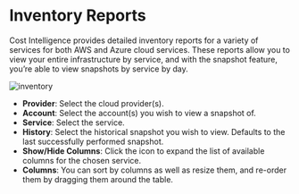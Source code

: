 # Inventory Reports 

Cost Intelligence provides detailed inventory reports for a variety of services for both AWS and Azure cloud services. These reports allow you to view your entire infrastructure by service, and with the snapshot feature, you’re able to view snapshots by service by day. 

![inventory](https://github.com/user-attachments/assets/6a22447c-8b12-4fc2-a029-ade322ef3e59)

* **Provider**: Select the cloud provider(s). 
* **Account**: Select the account(s) you wish to view a snapshot of. 
* **Service**: Select the service. 
* **History**: Select the historical snapshot you wish to view. Defaults to the last successfully performed snapshot. 
* **Show/Hide Columns**: Click the icon to expand the list of available columns for the chosen service. 
* **Columns**: You can sort by columns as well as resize them, and re-order them by dragging them around the table. 

 

